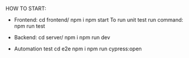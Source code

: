 HOW TO START:
- Frontend:
  cd frontend/
  npm i
  npm start
  To run unit test run command: npm run test

- Backend:
  cd server/
  npm i
  npm run dev

- Automation test
  cd e2e
  npm i
  npm run cypress:open